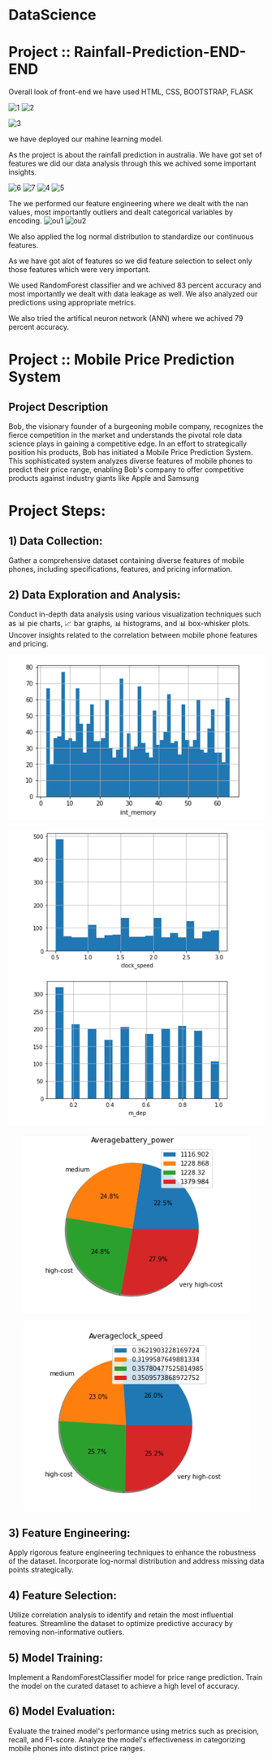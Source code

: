 # DataScience
# Project :: Rainfall-Prediction-END-END

Overall look of front-end
we have used HTML, CSS, BOOTSTRAP, FLASK

![1](https://user-images.githubusercontent.com/77119829/136656390-c5717bbc-0472-4b94-98ce-1cff353e9424.PNG)
![2](https://user-images.githubusercontent.com/77119829/136656397-b4b7d58c-9339-4474-a3c5-48857825afd9.PNG)

![3](https://user-images.githubusercontent.com/77119829/136656323-e71577be-c354-4fad-ad93-93760b7a53e0.PNG)

we have deployed our mahine learning model.

As the project is about the rainfall prediction in australia. We have got set of features we did our data analysis through this we achived some important insights.

![6](https://user-images.githubusercontent.com/77119829/136656940-c3b16e86-85dc-4812-a280-933b8719516e.PNG)
![7](https://user-images.githubusercontent.com/77119829/136656941-18ac6f1d-4c34-4ed1-9d85-000905a23d5f.PNG)
![4](https://user-images.githubusercontent.com/77119829/136656942-f285cd43-9e9f-455a-869a-29338e521c37.PNG)
![5](https://user-images.githubusercontent.com/77119829/136656944-3c9178de-c238-4570-8997-fa3ac3647700.PNG)


The we performed our feature engineering where we dealt with the nan values, most importantly outliers and dealt categorical variables by encoding. 
![ou1](https://user-images.githubusercontent.com/77119829/136656948-730cd6d9-4252-4f91-80bb-1f9ea298c1d2.PNG)
![ou2](https://user-images.githubusercontent.com/77119829/136656950-6f4746ed-7a06-47c9-bb30-96118a68650b.PNG)


We also applied the log normal distribution to standardize our continuous features.

As we have got alot of features so we did feature selection to select only those features which were very important.

We used RandomForest classifier and we achived 83 percent accuracy and most importantly we dealt with data leakage as well.
We also analyzed our predictions using appropriate metrics.

We also tried the artifical neuron network (ANN) where we achived 79 percent accuracy.

# Project :: Mobile Price Prediction System
## Project Description
Bob, the visionary founder of a burgeoning mobile company, recognizes the fierce competition in the market and understands the pivotal role data science plays in gaining a competitive edge. In an effort to strategically position his products, Bob has initiated a Mobile Price Prediction System. This sophisticated system analyzes diverse features of mobile phones to predict their price range, enabling Bob's company to offer competitive products against industry giants like Apple and Samsung
# Project Steps:
## 1) Data Collection:
Gather a comprehensive dataset containing diverse features of mobile phones, including specifications, features, and pricing information.

## 2) Data Exploration and Analysis:
Conduct in-depth data analysis using various visualization techniques such as 📊 pie charts, 📈 bar graphs, 📊 histograms, and 📊 box-whisker plots.
Uncover insights related to the correlation between mobile phone features and pricing.

<p align="center">
  <img src="Mobile Price Prediction Images/graph-1.png" alt="graph-1">
</p>
<p align="center">
  <img src="Mobile Price Prediction Images/graph-2.png" alt="graph-2">
</p>
<p align="center">
  <img src="Mobile Price Prediction Images/graph-3.png" alt="graph-3">
</p>
<p align="center">
  <img src="Mobile Price Prediction Images/graph-4.png" alt="graph-4">
</p>

## 3) Feature Engineering:
Apply rigorous feature engineering techniques to enhance the robustness of the dataset.
Incorporate log-normal distribution and address missing data points strategically.

## 4) Feature Selection:
Utilize correlation analysis to identify and retain the most influential features.
Streamline the dataset to optimize predictive accuracy by removing non-informative outliers.

## 5) Model Training:
Implement a RandomForestClassifier model for price range prediction.
Train the model on the curated dataset to achieve a high level of accuracy.

## 6) Model Evaluation:
Evaluate the trained model's performance using metrics such as precision, recall, and F1-score.
Analyze the model's effectiveness in categorizing mobile phones into distinct price ranges.

